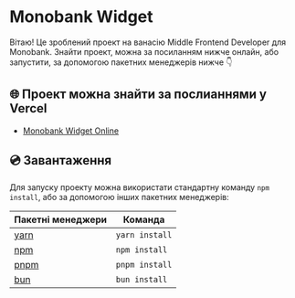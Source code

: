 # Monobank Widget

Вітаю! Це зроблений проект на ванасію Middle Frontend Developer для Monobank. Знайти проект, можна за посиланням нижче онлайн, або запустити, за допомогою пакетних менеджерів нижче 👇

## 🌐 Проект можна знайти за послианнями у Vercel

- [Monobank Widget Online](https://monobank-widget.vercel.app/)

## 💿 Завантаження

Для запуску проекту можна використати стандартну команду `npm install`, або за допомогою інших пакетних менеджерів:

| Пакетні менеджери                                             | Команда        |
|---------------------------------------------------------------|----------------|
| [yarn](https://yarnpkg.com/getting-started)                   | `yarn install` |
| [npm](https://docs.npmjs.com/cli/v7/commands/npm-install)     | `npm install`  |
| [pnpm](https://pnpm.io/installation)                          | `pnpm install` |
| [bun](https://bun.sh/#getting-started)                        | `bun install`  |
